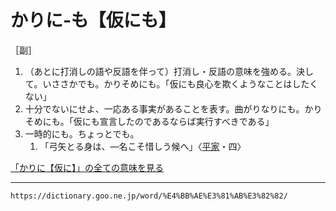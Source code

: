 # かりに‐も【仮にも】

［副］
1. （あとに打消しの語や反語を伴って）打消し・反語の意味を強める。決して。いささかでも。かりそめにも。「仮にも良心を欺くようなことはしたくない」
2. 十分でないにせよ、一応ある事実があることを表す。曲がりなりにも。かりそめにも。「仮にも宣言したのであるならば実行すべきである」
3. 一時的にも。ちょっとでも。    
    1.  「弓矢とる身は、―名こそ惜しう候へ」〈[平家](https://dictionary.goo.ne.jp/word/%E5%B9%B3%E5%AE%B6%E7%89%A9%E8%AA%9E/#jn-198120)・四〉
        

[「かりに【仮に】」の全ての意味を見る](https://dictionary.goo.ne.jp/word/%E4%BB%AE%E3%81%AB/#jn-46260)

---
`https://dictionary.goo.ne.jp/word/%E4%BB%AE%E3%81%AB%E3%82%82/`